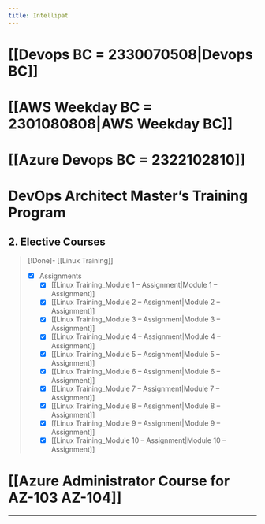 ```yaml
---
title: Intellipat
---
```



# [[Devops BC = 2330070508|Devops BC]]

# [[AWS Weekday BC = 2301080808|AWS Weekday BC]] 

# [[Azure Devops BC = 2322102810]]


# DevOps Architect Master’s Training Program




## 2. Elective Courses

> [!Done]- [[Linux Training]] 
> - [x] Assignments 
> 	- [x] [[Linux Training_Module 1 – Assignment|Module 1 – Assignment]]
> 	- [x] [[Linux Training_Module 2 – Assignment|Module 2 – Assignment]]
> 	- [x] [[Linux Training_Module 3 – Assignment|Module 3 – Assignment]]
> 	- [x] [[Linux Training_Module 4 – Assignment|Module 4 – Assignment]]
> 	- [x] [[Linux Training_Module 5 – Assignment|Module 5 – Assignment]]
> 	- [x] [[Linux Training_Module 6 – Assignment|Module 6 – Assignment]]
> 	- [x] [[Linux Training_Module 7 – Assignment|Module 7 – Assignment]]
> 	- [x] [[Linux Training_Module 8 – Assignment|Module 8 – Assignment]]
> 	- [x] [[Linux Training_Module 9 – Assignment|Module 9 – Assignment]]
> 	- [x] [[Linux Training_Module 10 – Assignment|Module 10 – Assignment]]


# [[Azure Administrator Course for AZ-103 AZ-104]]

---



